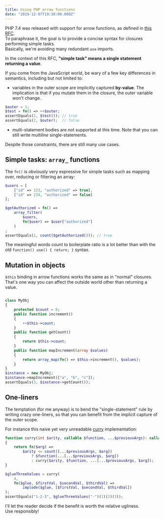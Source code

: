 ```yaml
---
title: Using PHP arrow functions
date: "2019-12-07T19:30:00.000Z"
---
```


PHP 7.4 was released with support for arrow functions, as defined in [this RFC](https://wiki.php.net/rfc/arrow_functions_v2).  
To paraphrase it, the goal is to provide a concise syntax for closures performing simple tasks.  
Basically, we're avoiding many redundant `use` imports.

In the context of this RFC, __"simple task" means a single statement returning a value__.  

If you come from the JavaScript world, be wary of a few key differences in semantics, including but not limited to:

* variables in the outer scope are implicitly captured __by-value__.
The implication is that if you mutate them in the closure, the outer variable won't change.
```php
$outer = 1;
$test = fn() => ++$outer;
assertEquals(2, $test()); // true
assertEquals(2, $outer);  // false
```
* multi-statement bodies are not supported at this time. Note that you can still write _multiline_ single-statements.

Despite those constraints, there are still many use cases.

## Simple tasks: `array_` functions

The `fn()` is obviously very expressive for simple tasks such as mapping over, reducing or filtering an array:
```php
$users = [
    ["id" => 123, "authorized" => true],
    ["id" => 234, "authorized" => false]
];

$getAuthorized = fn() =>
    array_filter(
        $users, 
        fn($user) => $user["authorized"]
    )
;
assertEquals(1, count($getAuthorized())); // true
```

The meaningful words count to boilerplate ratio is a lot better than with the old `function() use() { return; }` syntax.

## Mutation in objects

`$this` binding in arrow functions works the same as in "normal" closures.  
That's one way you can affect the outside world other than returning a value.

```php

class MyObj
{
    protected $count = 0;
    public function increment()
    {
        ++$this->count;
    }
    public function getCount()
    {
        return $this->count;
    }
    public function mapIncrement(array $values)
    {
        return array_map(fn() => $this->increment(), $values);
    }
}
$instance = new MyObj;
$instance->mapIncrement(["a", "b", "c"]);
assertEquals(3, $instance->getCount());
```

## One-liners

The temptation (for me anyway) is to bend the "single-statement" rule by writing crazy one-liners, 
so that you can benefit from the implicit capture of the outer scope.    

For instance this naive yet very unreadable [curry](https://en.wikipedia.org/wiki/Currying) implementation:

```php
function curry(int $arity, callable $function, ...$previousArgs): callable
{
    return fn($arg) =>
        $arity <= count([...$previousArgs, $arg])
            ? $function(...[...$previousArgs, $arg])
            : curry($arity, $function, ...[...$previousArgs, $arg]);
}

$glueThreeValues = curry(
    4, 
    fn($glue, $firstVal, $secondVal, $thirdVal) => 
        implode($glue, [$firstVal, $secondVal, $thirdVal])
);
assertEquals("1-2-3", $glueThreeValues("-")(1)(2)(3));
```

I'll let the reader decide if the benefit is worth the relative ugliness.  
Use responsibly!
